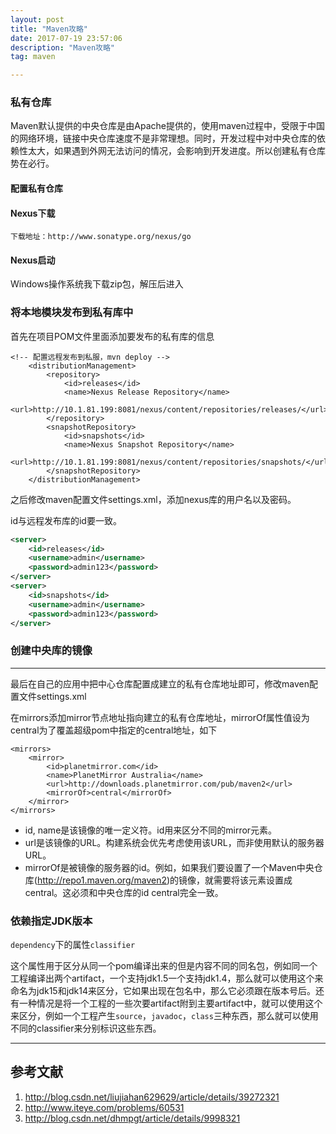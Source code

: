 ```yaml
---
layout: post
title: "Maven攻略"
date: 2017-07-19 23:57:06 
description: "Maven攻略"
tag: maven

---
```



### 私有仓库
Maven默认提供的中央仓库是由Apache提供的，使用maven过程中，受限于中国的网络环境，链接中央仓库速度不是非常理想。同时，开发过程中对中央仓库的依赖性太大，如果遇到外网无法访问的情况，会影响到开发进度。所以创建私有仓库势在必行。 
#### 配置私有仓库

#### Nexus下载

```
下载地址：http://www.sonatype.org/nexus/go
```
#### Nexus启动
Windows操作系统我下载zip包，解压后进入

### 将本地模块发布到私有库中

首先在项目POM文件里面添加要发布的私有库的信息
```
<!-- 配置远程发布到私服，mvn deploy -->  
    <distributionManagement>  
        <repository>  
            <id>releases</id>  
            <name>Nexus Release Repository</name>  
            <url>http://10.1.81.199:8081/nexus/content/repositories/releases/</url>  
        </repository>  
        <snapshotRepository>  
            <id>snapshots</id>  
            <name>Nexus Snapshot Repository</name>  
            <url>http://10.1.81.199:8081/nexus/content/repositories/snapshots/</url>  
        </snapshotRepository>  
    </distributionManagement>
```
之后修改maven配置文件settings.xml，添加nexus库的用户名以及密码。

id与远程发布库的id要一致。

```xml
<server>  
    <id>releases</id>  
    <username>admin</username>  
    <password>admin123</password>  
</server>  
<server>  
    <id>snapshots</id>  
    <username>admin</username>  
    <password>admin123</password>  
</server>  
```

### 创建中央库的镜像
---
最后在自己的应用中把中心仓库配置成建立的私有仓库地址即可，修改maven配置文件settings.xml

在mirrors添加mirror节点地址指向建立的私有仓库地址，mirrorOf属性值设为central为了覆盖超级pom中指定的central地址，如下

```
<mirrors>
    <mirror>
        <id>planetmirror.com</id>
        <name>PlanetMirror Australia</name>
        <url>http://downloads.planetmirror.com/pub/maven2</url>
        <mirrorOf>central</mirrorOf>
    </mirror>
</mirrors>

```

- id, name是该镜像的唯一定义符。id用来区分不同的mirror元素。 
- url是该镜像的URL。构建系统会优先考虑使用该URL，而非使用默认的服务器URL。 
- mirrorOf是被镜像的服务器的id。例如，如果我们要设置了一个Maven中央仓库(http://repo1.maven.org/maven2)的镜像，就需要将该元素设置成central。这必须和中央仓库的id central完全一致。 

### 依赖指定JDK版本

```dependency```下的属性```classifier```

这个属性用于区分从同一个pom编译出来的但是内容不同的同名包，例如同一个工程编译出两个artifact，一个支持jdk1.5一个支持jdk1.4，那么就可以使用这个来命名为jdk15和jdk14来区分，它如果出现在包名中，那么它必须跟在版本号后。还有一种情况是将一个工程的一些次要artifact附到主要artifact中，就可以使用这个来区分，例如一个工程产生```source```，```javadoc```，```class```三种东西，那么就可以使用不同的classifier来分别标识这些东西。

---

## 参考文献
1. http://blog.csdn.net/liujiahan629629/article/details/39272321
2. http://www.iteye.com/problems/60531
3. http://blog.csdn.net/dhmpgt/article/details/9998321
